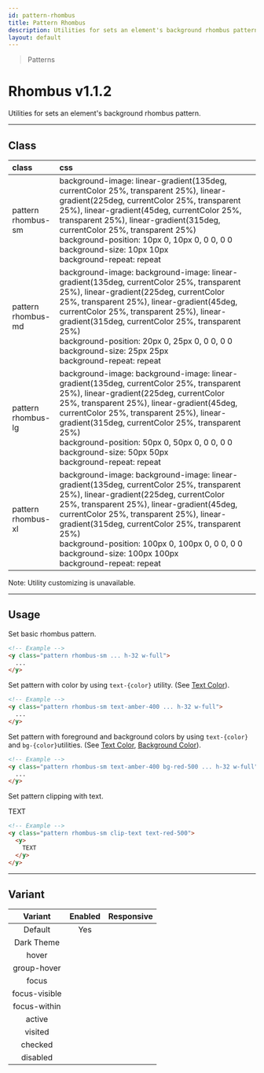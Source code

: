 ```yaml
---
id: pattern-rhombus
title: Pattern Rhombus
description: Utilities for sets an element's background rhombus pattern.
layout: default
---
```


> Patterns

# Rhombus <span class="ml-1 px-2 py-1 text-sm text-gray-600 (dark)text-charcoal-100 bg-gray-300 (dark)bg-gray-600">v1.1.2</span>

Utilities for sets an element's background rhombus pattern.

---

## Class

| <span class="px-3 py-1 text-white (dark)text-charcoal-100 bg-charcoal-100 (dark)bg-gray-600 rounded-full">class</span> | <span class="px-3 py-1 text-white (dark)text-charcoal-100 bg-charcoal-100 (dark)bg-gray-600 rounded-full">css</span> | |
|:--|:--|:-:|
| pattern <br> rhombus-sm | background-image: linear-gradient(135deg, currentColor 25%, transparent 25%), linear-gradient(225deg, currentColor 25%, transparent 25%), linear-gradient(45deg, currentColor 25%, transparent 25%), linear-gradient(315deg, currentColor 25%, transparent 25%) <br> background-position: 10px 0, 10px 0, 0 0, 0 0 <br> background-size: 10px 10px <br> background-repeat: repeat | <y class="pattern rhombus-sm w-32 h-56"></y> |
| pattern <br> rhombus-md | background-image: background-image: linear-gradient(135deg, currentColor 25%, transparent 25%), linear-gradient(225deg, currentColor 25%, transparent 25%), linear-gradient(45deg, currentColor 25%, transparent 25%), linear-gradient(315deg, currentColor 25%, transparent 25%) <br> background-position: 20px 0, 25px 0, 0 0, 0 0 <br> background-size: 25px 25px <br> background-repeat: repeat | <y class="pattern rhombus-md w-32 h-56"></y> |
| pattern <br> rhombus-lg | background-image: background-image: linear-gradient(135deg, currentColor 25%, transparent 25%), linear-gradient(225deg, currentColor 25%, transparent 25%), linear-gradient(45deg, currentColor 25%, transparent 25%), linear-gradient(315deg, currentColor 25%, transparent 25%) <br> background-position: 50px 0, 50px 0, 0 0, 0 0 <br> background-size: 50px 50px <br> background-repeat: repeat | <y class="pattern rhombus-lg w-32 h-56"></y> |
| pattern <br> rhombus-xl | background-image: background-image: linear-gradient(135deg, currentColor 25%, transparent 25%), linear-gradient(225deg, currentColor 25%, transparent 25%), linear-gradient(45deg, currentColor 25%, transparent 25%), linear-gradient(315deg, currentColor 25%, transparent 25%) <br> background-position: 100px 0, 100px 0, 0 0, 0 0 <br> background-size: 100px 100px <br> background-repeat: repeat | <y class="pattern rhombus-xl w-32 h-56"></y> |

<y class="m-4 p-3 border-l-8 border-gray-600 text-sm text-gray-600 bg-gray-200 (dark)bg-gray-800">
  <span class="pr-1 font-semibold">
    Note:
  </span>
  Utility customizing is unavailable.
</y>

---

## Usage

Set basic rhombus pattern.

<y class="px-4 my-2 mx-auto w-56">
  <y class="pattern rhombus-sm h-32"></y>
</y>


```html
<!-- Example -->
<y class="pattern rhombus-sm ... h-32 w-full">
  ...
</y>
```

Set pattern with color by using `text-{color}` utility. (See [Text Color](/text-color/)).

<y class="px-4 my-2 mx-auto w-56">
  <y class="pattern rhombus-sm h-32 text-amber-400"></y>
</y>


```html
<!-- Example -->
<y class="pattern rhombus-sm text-amber-400 ... h-32 w-full">
  ...
</y>
```

Set pattern with foreground and background colors by using `text-{color}` and `bg-{color}`utilities. (See [Text Color](/text-color/), [Background Color](/background-color/)).

<y class="px-4 my-2 mx-auto w-56">
  <y class="pattern rhombus-sm h-32 text-amber-400 bg-red-500"></y>
</y>


```html
<!-- Example -->
<y class="pattern rhombus-sm text-amber-400 bg-red-500 ... h-32 w-full">
  ...
</y>
```

Set pattern clipping with text.

<y class="px-4 my-2 mx-auto w-64">
  <y class="pattern rhombus-sm clip-text text-red-500">
    <y class="text-8xl font-bold">
      TEXT
    </y>
  </y>
</y>

```html
<!-- Example -->
<y class="pattern rhombus-sm clip-text text-red-500">
  <y>
    TEXT
  </y>
</y>
```

---

## Variant

| <span class="font-semibold underline">Variant</span> | <span class="font-semibold underline">Enabled</span> | <span class="font-semibold underline">Responsive</span> |
|:-:|:-:|:-:|
| Default | Yes | |
| Dark Theme | | |
| hover| | |
| group-hover | | |
| focus | | |
| focus-visible | | |
| focus-within | | |
| active | | |
| visited | | |
| checked | | |
| disabled | | |